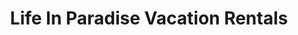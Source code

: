 ---
title: "Life In Paradise Vacation Rentals"
url: /port-aransas/life-in-paradise-vacation-rentals/
shop: Reisebüro
---